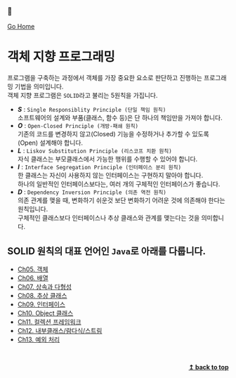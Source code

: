 ### :open_book:

[Go Home](https://github.com/devJRL/CodeLab-JAVA-Basic#codelab-java-basic)

# 객체 지향 프로그래밍

프로그램을 구축하는 과정에서 객체를 가장 중요한 요소로 판단하고 진행하는 프로그래밍 기법을 의미입니다.  
객체 지향 프로그램은 `SOLID`라고 불리는 5원칙을 가집니다.

- **_S_** : `Single Responsiblity Principle (단일 책임 원칙)`  
  소프트웨어의 설계와 부품(클래스, 함수 등)은 단 하나의 책임만을 가져야 합니다.
- **_O_** : `Open-Closed Principle (개방-패쇄 원칙)`  
  기존의 코드를 변경하지 않고(Closed) 기능을 수정하거나 추가할 수 있도록(Open) 설계해야 합니다.
- **_L_** : `Liskov Substitution Principle (리스코프 치환 원칙)`  
  자식 클래스는 부모클래스에서 가능한 행위를 수행할 수 있어야 합니다.
- **_I_** : `Interface Segregation Principle (인터페이스 분리 원칙)`  
  한 클래스는 자신이 사용하지 않는 인터페이스는 구현하지 말아야 합니다.  
  하나의 일반적인 인터페이스보다는, 여러 개의 구체적인 인터페이스가 좋습니다.
- **_D_** : `Dependency Inversion Principle (의존 역전 원칙)`  
 의존 관계를 맺을 때, 변화하기 쉬운것 보단 변화하기 어려운 것에 의존해야 한다는 원칙입니다.  
 구체적인 클래스보다 인터페이스나 추상 클래스와 관계를 맺는다는 것을 의미합니다.

## SOLID 원칙의 대표 언어인 `Java`로 아래를 다룹니다.  

- [Ch05. 객체](./ch05/object#ch05객체)  
- [Ch06. 배열](./ch06/array#ch06배열)  
- [Ch07. 상속과 다형성](./ch07/inheritance#ch07상속과-다형성)  
- [Ch08. 추상 클래스](./ch08/abstractClass#ch08추상-클래스)  
- [Ch09. 인터페이스](./ch09/interface_#ch09인터페이스)  
- [Ch10. Object 클래스](./ch10/objectClass#ch10object-class)  
- [Ch11. 컬렉션 프레임워크](./ch11/collectionFramework#ch11컬렉션-프레임워크-collection-framework)  
- [Ch12. 내부클래스/람다식/스트림](./ch12#ch12내부-클래스-람다식-스트림)  
- [Ch13. 예외 처리](.ch13.errorHandling#ch13예외-처리)  

<br/><div align="right"><b><a href="#open_book">↥ back to top</a></b></div><br/>
